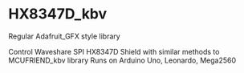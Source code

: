 # HX8347D_kbv
Regular Adafruit_GFX style library

Control Waveshare SPI HX8347D Shield with similar methods to MCUFRIEND_kbv library
Runs on Arduino Uno, Leonardo, Mega2560
